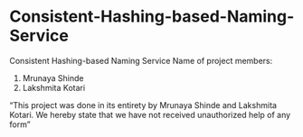 # Consistent-Hashing-based-Naming-Service
Consistent Hashing-based Naming Service
Name of project members:

1. Mrunaya Shinde
2. Lakshmita Kotari


“This project was done in its entirety by Mrunaya Shinde and Lakshmita Kotari. We hereby state that we have not received unauthorized help of any form”
